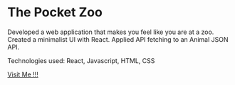 # The Pocket Zoo

Developed a web application that makes you feel like you are at a zoo. 
Created a minimalist UI with React.
Applied API fetching to an Animal JSON API.

Technologies used: React, Javascript, HTML, CSS

[Visit Me !!!](https://the-pocketzoo.web.app/)

